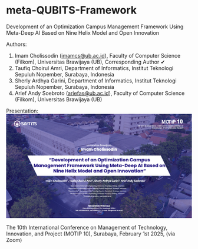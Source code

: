 # meta-QUBITS-Framework

Development of an Optimization Campus Management Framework Using Meta-Deep AI Based on Nine Helix Model and Open Innovation

Authors:
1. Imam Cholissodin (imamcs@ub.ac.id), Faculty of Computer Science (Filkom), Universitas Brawijaya (UB), Corresponding Author ✔
2. Taufiq Choirul Amri, Department of Informatics, Institut Teknologi Sepuluh Nopember, Surabaya, Indonesia
3. Sherly Ardhya Garini, Department of Informatics, Institut Teknologi Sepuluh Nopember, Surabaya, Indonesia
4. Arief Andy Soebroto (ariefas@ub.ac.id), Faculty of Computer Science (Filkom), Universitas Brawijaya (UB)

Presentation:
![cover](https://raw.githubusercontent.com/imamcs19/meta-QUBITS-Framework/refs/heads/main/cover-PPT-Motip-10%20-%20Dev%20Campus%20Management%20Framework%20Using%20Meta-Deep%20AI%20Based%20on%209%20Helix%20Model%20and%20Open%20Innovation%20v1.05.png)

The 10th International Conference on Management of Technology, Innovation, and Project (MOTIP 10), Surabaya, February 1st 2025, (via Zoom)
